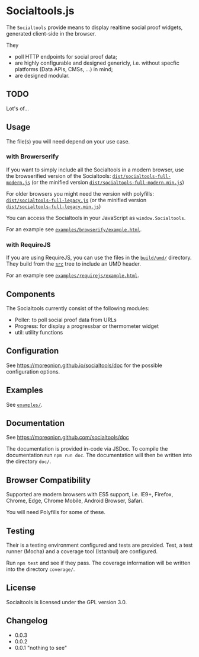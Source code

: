 # Socialtools.js

The `Socialtools` provide means to display realtime social proof widgets,
generated client-side in the browser.

They

* poll HTTP endpoints for social proof data;
* are highly configurable and designed genericly, i.e. without specfic
  platforms (Data APIs, CMSs, ...) in mind;
* are designed modular.

## TODO

Lot's of...

## Usage

The file(s) you will need depend on your use case.

### with Browerserify

If you want to simply include all the Socialtools in a modern browser, use the
browserified version of the Socialtools:
[`dist/socialtools-full-modern.js`](./dist/socialtools-full-modern.js) (or the
minified version
[`dist/socialtools-full-modern.min.js`](./dist/socialtools-full-modern.min.js))

For older browsers you might need the version with polyfills:
[`dist/socialtools-full-legacy.js`](./dist/socialtools-full-legacy.js) (or the
minified version
[`dist/socialtools-full-legacy.min.js`](./dist/socialtools-full-legacy.min.js))

You can access the Socialtools in your JavaScript as `window.Socialtools`.

For an example see
[`examples/browserify/example.html`](./examples/browserify/example.html).

### with RequireJS

If you are using RequireJS, you can use the files in the
[`build/umd/`](./build/umd) directory. They build from the [`src`](./src) tree
to include an UMD header.

For an example see
[`examples/requirejs/example.html`](./examples/requirejs/example.html).

## Components

The Socialtools currently consist of the following modules:

* Poller: to poll social proof data from URLs
* Progress: for display a progressbar or thermometer widget
* util: utility functions

## Configuration

See https://moreonion.github.io/socialtools/doc
for the possible configuration options.

## Examples

See [`examples/`](./examples).

## Documentation

See https://moreonion.github.com/socialtools/doc

The documentation is provided in-code via JSDoc. To compile the documentation
run `npm run doc`.
The documentation will then be written into the directory `doc/`.

## Browser Compatibility

Supported are modern browsers with ES5 support, i.e. IE9+, Firefox, Chrome,
Edge, Chrome Mobile, Android Browser, Safari.

You will need Polyfills for some of these.

## Testing

Their is a testing environment configured and tests are provided. Test, a test
runner (Mocha) and a coverage tool (Istanbul) are configured.

Run `npm test` and see if they pass. The coverage information will be written
into the directory `coverage/`.

## License

Socialtools is licensed under the GPL version 3.0.

## Changelog

* 0.0.3
* 0.0.2
* 0.0.1 "nothing to see"
